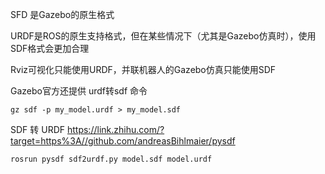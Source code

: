 SFD 是Gazebo的原生格式

URDF是ROS的原生支持格式，但在某些情况下（尤其是Gazebo仿真时），使用SDF格式会更加合理

Rviz可视化只能使用URDF，并联机器人的Gazebo仿真只能使用SDF




Gazebo官方还提供 urdf转sdf 命令
```
gz sdf -p my_model.urdf > my_model.sdf
```


SDF 转 URDF
https://link.zhihu.com/?target=https%3A//github.com/andreasBihlmaier/pysdf

```
rosrun pysdf sdf2urdf.py model.sdf model.urdf
```